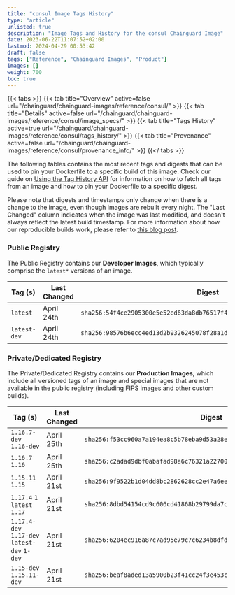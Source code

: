 ```yaml
---
title: "consul Image Tags History"
type: "article"
unlisted: true
description: "Image Tags and History for the consul Chainguard Image"
date: 2023-06-22T11:07:52+02:00
lastmod: 2024-04-29 00:53:42
draft: false
tags: ["Reference", "Chainguard Images", "Product"]
images: []
weight: 700
toc: true
---
```


{{< tabs >}}
{{< tab title="Overview" active=false url="/chainguard/chainguard-images/reference/consul/" >}}
{{< tab title="Details" active=false url="/chainguard/chainguard-images/reference/consul/image_specs/" >}}
{{< tab title="Tags History" active=true url="/chainguard/chainguard-images/reference/consul/tags_history/" >}}
{{< tab title="Provenance" active=false url="/chainguard/chainguard-images/reference/consul/provenance_info/" >}}
{{</ tabs >}}

The following tables contains the most recent tags and digests that can be used to pin your Dockerfile to a specific build of this image. Check our guide on [Using the Tag History API](/chainguard/chainguard-images/using-the-tag-history-api/) for information on how to fetch all tags from an image and how to pin your Dockerfile to a specific digest.

Please note that digests and timestamps only change when there is a change to the image, even though images are rebuilt every night. The "Last Changed" column indicates when the image was last modified, and doesn't always reflect the latest build timestamp. For more information about how our reproducible builds work, please refer to [this blog post](https://www.chainguard.dev/unchained/reproducing-chainguards-reproducible-image-builds).

### Public Registry
The Public Registry contains our **Developer Images**, which typically comprise the `latest*` versions of an image.

| Tag (s)       | Last Changed | Digest                                                                    |
|---------------|--------------|---------------------------------------------------------------------------|
|  `latest`     | April 24th   | `sha256:54f4ce2905300e5e52ed63da8db76517f4161c1518b134e43385638eb29a1c98` |
|  `latest-dev` | April 24th   | `sha256:98576b6ecc4ed13d2b9326245078f28a1da97e802cc663012c139b54cffaf16c` |


### Private/Dedicated Registry
The Private/Dedicated Registry contains our **Production Images**, which include all versioned tags of an image and special images that are not available in the public registry (including FIPS images and other custom builds).

| Tag (s)                                       | Last Changed | Digest                                                                    |
|-----------------------------------------------|--------------|---------------------------------------------------------------------------|
|  `1.16.7-dev` `1.16-dev`                      | April 25th   | `sha256:f53cc960a7a194ea8c5b78eba9d53a28e8c48f98261b323cf8d86bb8bdc71f57` |
|  `1.16.7` `1.16`                              | April 25th   | `sha256:c2adad9dbf0abafad98a6c76321a227001992dcc324dc82c79536ff9f3e9946c` |
|  `1.15.11` `1.15`                             | April 21st   | `sha256:9f9522b1d04dd8bc2862628cc2e47a6ee5da82fce39ca214d4f2b168e22bb134` |
|  `1.17.4` `1` `latest` `1.17`                 | April 21st   | `sha256:8dbd54154cd9c606cd41868b29799da7cfe8a444d950ce032907bb702d4d45ec` |
|  `1.17.4-dev` `1.17-dev` `latest-dev` `1-dev` | April 21st   | `sha256:6204ec916a87c7ad95e79c7c6234b8dfd82a4f77e2f67e9c2714702ac021f8f9` |
|  `1.15-dev` `1.15.11-dev`                     | April 21st   | `sha256:beaf8aded13a5900b23f41cc24f3e453c6bfc210a0ca2e5359607461edf44c98` |

